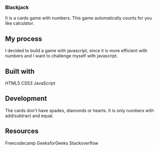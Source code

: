 ### Blackjack
It is a cards game with numbers. This game automatically counts for you like calculator. 

## My process
I decided to build a game with javascript, since it is more efficient with numbers and I want to challenge myself with javascript.

## Built with
HTML5
CSS3
JavaScript

## Development
The cards don't have spades, diamonds or hearts. It is only numbers with add/subtract and equal.

## Resources
Freecodecamp
GeeksforGeeks
Stackoverflow

